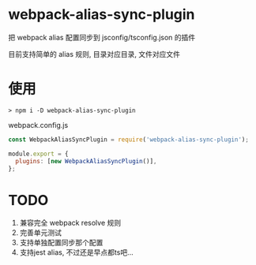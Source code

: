# webpack-alias-sync-plugin

把 webpack alias 配置同步到 jsconfig/tsconfig.json 的插件

目前支持简单的 alias 规则, 目录对应目录, 文件对应文件

# 使用

```shell
> npm i -D webpack-alias-sync-plugin
```

webpack.config.js

```js
const WebpackAliasSyncPlugin = require('webpack-alias-sync-plugin');

module.export = {
  plugins: [new WebpackAliasSyncPlugin()],
};
```

# TODO

1. 兼容完全 webpack resolve 规则
2. 完善单元测试
3. 支持单独配置同步那个配置
4. 支持jest alias, 不过还是早点都ts吧...
